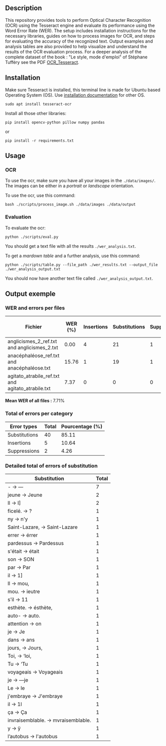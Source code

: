 ## Description

This repository provides tools to perform Optical Character Recognition (OCR) using the Tesseract engine and evaluate its performance using the Word Error Rate (WER). The setup includes installation instructions for the necessary libraries, guides on how to process images for OCR, and steps for evaluating the accuracy of the recognized text. Output examples and analysis tables are also provided to help visualize and understand the results of the OCR evaluation process. For a deeper analysis of the complete dataset of the book : "Le style, mode d'emploi" of Stéphane Tufféry see the PDF [OCR_Tesseract](./OCR_Tesseract.pdf).

## Installation

Make sure Tesseract is installed, this terminal line is made for Ubuntu based Operating System (OS). Use [installation documentation](https://tesseract-ocr.github.io/tessdoc/Installation.html) for other OS.

```
sudo apt install tesseract-ocr
```

Install all those other libraries:

```
pip install opencv-python pillow numpy pandas
```

or

```
pip install -r requirements.txt
```

## Usage

### OCR

To use the ocr, make sure you have all your images in the `./data/images/`. The images can be either in a *portrait* or *landscape* orientation.

To use the ocr, use this command:

```
bash ./scripts/process_image.sh ./data/images ./data/output
```

### Evaluation

To evaluate the ocr:

```
python ./scripts/eval.py
```

You should get a text file with all the results `./wer_analysis.txt`.

To get a *mardown table* and a further analysis, use this command:

```
python ./scripts/table.py --file_path ./wer_results.txt --output_file ./wer_analysis_output.txt
```

You should now have another text file called `./wer_analysis_output.txt`.

## Output exemple

### WER and errors per files

| Fichier                                           | WER (%) | Insertions | Substitutions | Suppressions | Total des Erreurs |
| ------------------------------------------------- | ------- | ---------- | ------------- | ------------ | ----------------- |
| anglicismes_2_ref.txt and anglicismes_2.txt       | 0.00    | 4          | 21            | 1            | 26                |
| anacéphaléose_ref.txt and anacéphaléose.txt   | 15.76   | 1          | 19            | 1            | 21                |
| agitato_atrabile_ref.txt and agitato_atrabile.txt | 7.37    | 0          | 0             | 0            | 0                 |

**Mean WER of all files :** 7.71%

### Total of errors per category

| Error types | Total | Pourcentage (%) |
| ------------- | ----- | --------------- |
| Substitutions | 40    | 85.11           |
| Insertions    | 5     | 10.64           |
| Suppressions  | 2     | 4.26            |

### Detailed total of errors of substitution

| Substitution                        | Total |
| ----------------------------------- | ------ |
| - -> —                             | 7      |
| jeune -> Jeune                      | 2      |
| Il -> I]                            | 2      |
| ficelé. -> ?                       | 1      |
| ny -> n'y                           | 1      |
| Saint-Lazare, -> Saint-Lazare       | 1      |
| errer -> érrer                     | 1      |
| pardessus -> Pardessus              | 1      |
| s'était -> était                  | 1      |
| son -> SON                          | 1      |
| par -> Par                          | 1      |
| il -> 1]                            | 1      |
| Il -> mou,                          | 1      |
| mou. -> ieutre                      | 1      |
| s'il -> 11                          | 1      |
| esthète. -> ésthète,             | 1      |
| auto- -> auto.                      | 1      |
| attention -> on                     | 1      |
| je -> Je                            | 1      |
| dans -> ans                         | 1      |
| jours, -> Jours,                    | 1      |
| Toi, -> ‘loi,                      | 1      |
| Tu -> ‘Tu                          | 1      |
| voyageais -> Voyageais              | 1      |
| je -> —je                          | 1      |
| Le -> le                            | 1      |
| j'embraye -> J'embraye              | 1      |
| il -> 1l                            | 1      |
| ça -> Ça                          | 1      |
| invraisemblable. -> mvraisemblable. | 1      |
| y -> ÿ                             | 1      |
| l’autobus -> l'autobus             | 1      |
